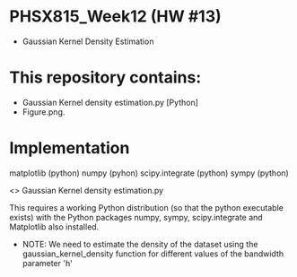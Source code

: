 # PHSX815_Week12 (HW #13)
- Gaussian Kernel Density Estimation


# This repository contains:



* Gaussian Kernel density estimation.py [Python] 
* Figure.png.



# Implementation


matplotlib (python)
numpy (pyhon)
scipy.integrate (python)
sympy (python)




<> Gaussian Kernel density estimation.py


This requires a working Python distribution (so that the python executable exists) with the Python packages numpy, sympy, scipy.integrate and Matplotlib also installed.

* NOTE:  We need to estimate the density of the dataset using the gaussian_kernel_density function for different values of the bandwidth parameter 'h'
